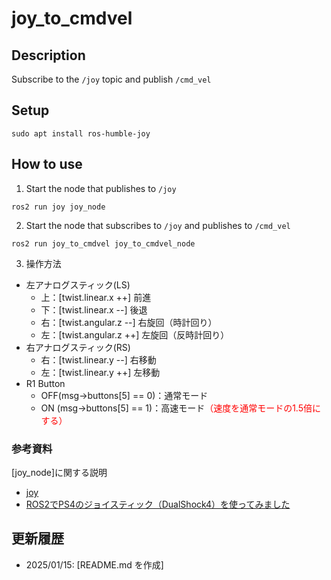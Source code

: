 # joy_to_cmdvel
## Description
Subscribe to the `/joy` topic and publish `/cmd_vel`

## Setup
```shell
sudo apt install ros-humble-joy
```
## How to use
1. Start the node that publishes to `/joy`
```shell
ros2 run joy joy_node
```
2. Start the node that subscribes to `/joy` and publishes to `/cmd_vel`
```shell
ros2 run joy_to_cmdvel joy_to_cmdvel_node
```
3. 操作方法
* 左アナログスティック(LS)
    * 上：[twist.linear.x ++] 前進
    * 下：[twist.linear.x --] 後退
    * 右：[twist.angular.z --] 右旋回（時計回り）
    * 左：[twist.angular.z ++] 左旋回（反時計回り）
* 右アナログスティック(RS)
    * 右：[twist.linear.y --] 右移動
    * 左：[twist.linear.y ++] 左移動
* R1 Button
    * OFF(msg->buttons[5] == 0)：通常モード
    * ON (msg->buttons[5] == 1)：高速モード<span style="color:red;">（速度を通常モードの1.5倍にする）<span>
### 参考資料
[joy_node]に関する説明
* [joy](https://docs.ros.org/en/humble/p/joy/index.html)
* [ROS2でPS4のジョイスティック（DualShock4）を使ってみました](https://kanpapa.com/today/2022/09/ros2-joy-ps4-dualshock.html)

## 更新履歴
* 2025/01/15: [README.md を作成]
